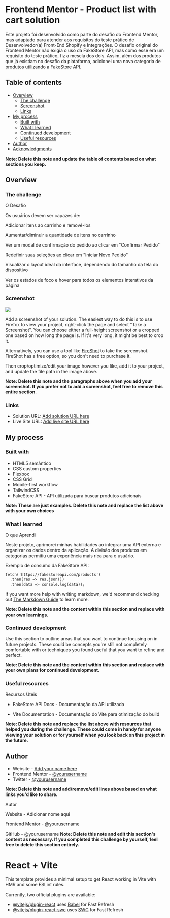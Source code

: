 # Frontend Mentor - Product list with cart solution

Este projeto foi desenvolvido como parte do desafio do Frontend Mentor, mas adaptado para atender aos requisitos do teste prático de Desenvolvedor(a) Front-End Shopify e Integrações. O desafio original do Frontend Mentor não exigia o uso da FakeStore API, mas como esse era um requisito do teste prático, fiz a mescla dos dois. Assim, além dos produtos que já existiam no desafio da plataforma, adicionei uma nova categoria de produtos utilizando a FakeStore API. 

## Table of contents

- [Overview](#overview)
  - [The challenge](#the-challenge)
  - [Screenshot](#screenshot)
  - [Links](#links)
- [My process](#my-process)
  - [Built with](#built-with)
  - [What I learned](#what-i-learned)
  - [Continued development](#continued-development)
  - [Useful resources](#useful-resources)
- [Author](#author)
- [Acknowledgments](#acknowledgments)

**Note: Delete this note and update the table of contents based on what sections you keep.**

## Overview

### The challenge

O Desafio

Os usuários devem ser capazes de:

Adicionar itens ao carrinho e removê-los

Aumentar/diminuir a quantidade de itens no carrinho

Ver um modal de confirmação do pedido ao clicar em "Confirmar Pedido"

Redefinir suas seleções ao clicar em "Iniciar Novo Pedido"

Visualizar o layout ideal da interface, dependendo do tamanho da tela do dispositivo

Ver os estados de foco e hover para todos os elementos interativos da página

### Screenshot

![](./screenshot.jpg)

Add a screenshot of your solution. The easiest way to do this is to use Firefox to view your project, right-click the page and select "Take a Screenshot". You can choose either a full-height screenshot or a cropped one based on how long the page is. If it's very long, it might be best to crop it.

Alternatively, you can use a tool like [FireShot](https://getfireshot.com/) to take the screenshot. FireShot has a free option, so you don't need to purchase it. 

Then crop/optimize/edit your image however you like, add it to your project, and update the file path in the image above.

**Note: Delete this note and the paragraphs above when you add your screenshot. If you prefer not to add a screenshot, feel free to remove this entire section.**

### Links

- Solution URL: [Add solution URL here](https://your-solution-url.com)
- Live Site URL: [Add live site URL here](https://your-live-site-url.com)

## My process

### Built with

- HTML5 semântico
- CSS custom properties
- Flexbox
- CSS Grid
- Mobile-first workflow
- TailwindCSS
- FakeStore API - API utilizada para buscar produtos adicionais

**Note: These are just examples. Delete this note and replace the list above with your own choices**

### What I learned

O que Aprendi

Neste projeto, aprimorei minhas habilidades ao integrar uma API externa e organizar os dados dentro da aplicação. A divisão dos produtos em categorias permitiu uma experiência mais rica para o usuário.

Exemplo de consumo da FakeStore API:

```html
fetch('https://fakestoreapi.com/products')
  .then(res => res.json())
  .then(data => console.log(data));
```

If you want more help with writing markdown, we'd recommend checking out [The Markdown Guide](https://www.markdownguide.org/) to learn more.

**Note: Delete this note and the content within this section and replace with your own learnings.**

### Continued development

Use this section to outline areas that you want to continue focusing on in future projects. These could be concepts you're still not completely comfortable with or techniques you found useful that you want to refine and perfect.

**Note: Delete this note and the content within this section and replace with your own plans for continued development.**

### Useful resources

Recursos Úteis

- FakeStore API Docs - Documentação da API utilizada

- Vite Documentation - Documentação do Vite para otimização do build

**Note: Delete this note and replace the list above with resources that helped you during the challenge. These could come in handy for anyone viewing your solution or for yourself when you look back on this project in the future.**

## Author

- Website - [Add your name here](https://www.your-site.com)
- Frontend Mentor - [@yourusername](https://www.frontendmentor.io/profile/yourusername)
- Twitter - [@yourusername](https://www.twitter.com/yourusername)

**Note: Delete this note and add/remove/edit lines above based on what links you'd like to share.**

Autor

Website - Adicionar nome aqui

Frontend Mentor - @yourusername

GitHub - @yourusername
**Note: Delete this note and edit this section's content as necessary. If you completed this challenge by yourself, feel free to delete this section entirely.**


# React + Vite

This template provides a minimal setup to get React working in Vite with HMR and some ESLint rules.

Currently, two official plugins are available:

- [@vitejs/plugin-react](https://github.com/vitejs/vite-plugin-react/blob/main/packages/plugin-react/README.md) uses [Babel](https://babeljs.io/) for Fast Refresh
- [@vitejs/plugin-react-swc](https://github.com/vitejs/vite-plugin-react-swc) uses [SWC](https://swc.rs/) for Fast Refresh
